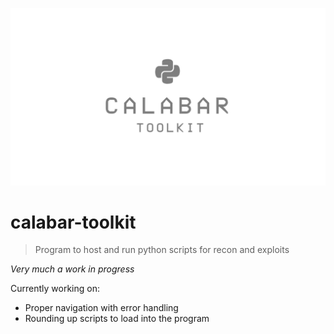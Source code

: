 
![calabar-logo](https://github.com/nahberry/calabar-toolkit/blob/main/resources/logo/calabar-logo.PNG)

# calabar-toolkit
 > Program to host and run python scripts for recon and exploits

 _Very much a work in progress_

Currently working on:
* Proper navigation with error handling
* Rounding up scripts to load into the program
